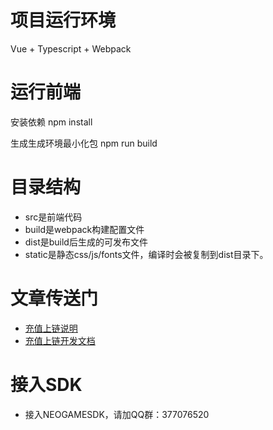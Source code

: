 # 项目运行环境
Vue + Typescript + Webpack
# 运行前端
安装依赖
npm install

生成生成环境最小化包
npm run build

# 目录结构
- src是前端代码
- build是webpack构建配置文件
- dist是build后生成的可发布文件
- static是静态css/js/fonts文件，编译时会被复制到dist目录下。

# 文章传送门
- [充值上链说明](https://github.com/FunJumping/NeoGameSDK_TS/blob/master/payintro.md "充值上链说明")
- [充值上链开发文档](https://github.com/FunJumping/NeoGameSDK_TS/blob/master/paydev.md "充值上链开发文档")

# 接入SDK
- 接入NEOGAMESDK，请加QQ群：377076520